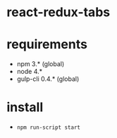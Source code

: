 # react-redux-tabs

# requirements
* npm 3.* (global)
* node 4.*
* gulp-cli 0.4.* (global)

# install
* `npm run-script start`
